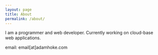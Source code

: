 ```yaml
---
layout: page
title: About
permalink: /about/
---
```


I am a programmer and web developer. Currently working on cloud-base web applications.

email: email[at]adamhoke.com
